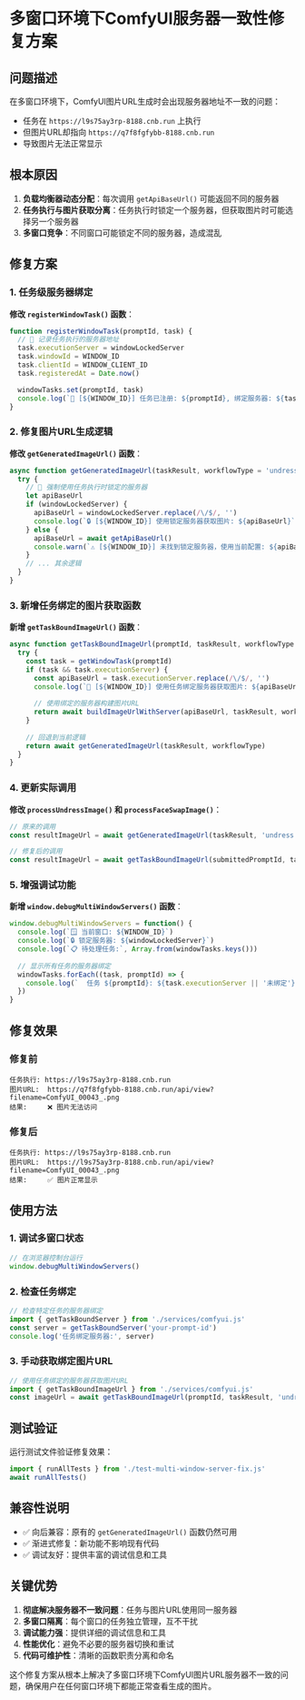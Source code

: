 # 多窗口环境下ComfyUI服务器一致性修复方案

## 问题描述

在多窗口环境下，ComfyUI图片URL生成时会出现服务器地址不一致的问题：
- 任务在 `https://l9s75ay3rp-8188.cnb.run` 上执行
- 但图片URL却指向 `https://q7f8fgfybb-8188.cnb.run`
- 导致图片无法正常显示

## 根本原因

1. **负载均衡器动态分配**：每次调用 `getApiBaseUrl()` 可能返回不同的服务器
2. **任务执行与图片获取分离**：任务执行时锁定一个服务器，但获取图片时可能选择另一个服务器
3. **多窗口竞争**：不同窗口可能锁定不同的服务器，造成混乱

## 修复方案

### 1. 任务级服务器绑定

**修改 `registerWindowTask()` 函数**：
```javascript
function registerWindowTask(promptId, task) {
  // 🔧 记录任务执行的服务器地址
  task.executionServer = windowLockedServer
  task.windowId = WINDOW_ID
  task.clientId = WINDOW_CLIENT_ID
  task.registeredAt = Date.now()

  windowTasks.set(promptId, task)
  console.log(`📝 [${WINDOW_ID}] 任务已注册: ${promptId}, 绑定服务器: ${task.executionServer}`)
}
```

### 2. 修复图片URL生成逻辑

**修改 `getGeneratedImageUrl()` 函数**：
```javascript
async function getGeneratedImageUrl(taskResult, workflowType = 'undress') {
  try {
    // 🔧 强制使用任务执行时锁定的服务器
    let apiBaseUrl
    if (windowLockedServer) {
      apiBaseUrl = windowLockedServer.replace(/\/$/, '')
      console.log(`🔒 [${WINDOW_ID}] 使用锁定服务器获取图片: ${apiBaseUrl}`)
    } else {
      apiBaseUrl = await getApiBaseUrl()
      console.warn(`⚠️ [${WINDOW_ID}] 未找到锁定服务器，使用当前配置: ${apiBaseUrl}`)
    }
    // ... 其余逻辑
  }
}
```

### 3. 新增任务绑定的图片获取函数

**新增 `getTaskBoundImageUrl()` 函数**：
```javascript
async function getTaskBoundImageUrl(promptId, taskResult, workflowType = 'undress') {
  try {
    const task = getWindowTask(promptId)
    if (task && task.executionServer) {
      const apiBaseUrl = task.executionServer.replace(/\/$/, '')
      console.log(`🎯 [${WINDOW_ID}] 使用任务绑定服务器获取图片: ${apiBaseUrl}`)
      
      // 使用绑定的服务器构建图片URL
      return await buildImageUrlWithServer(apiBaseUrl, taskResult, workflowType)
    }
    
    // 回退到当前逻辑
    return await getGeneratedImageUrl(taskResult, workflowType)
  }
}
```

### 4. 更新实际调用

**修改 `processUndressImage()` 和 `processFaceSwapImage()`**：
```javascript
// 原来的调用
const resultImageUrl = await getGeneratedImageUrl(taskResult, 'undress')

// 修复后的调用
const resultImageUrl = await getTaskBoundImageUrl(submittedPromptId, taskResult, 'undress')
```

### 5. 增强调试功能

**新增 `window.debugMultiWindowServers()` 函数**：
```javascript
window.debugMultiWindowServers = function() {
  console.log(`🪟 当前窗口: ${WINDOW_ID}`)
  console.log(`🔒 锁定服务器: ${windowLockedServer}`)
  console.log(`📋 待处理任务:`, Array.from(windowTasks.keys()))
  
  // 显示所有任务的服务器绑定
  windowTasks.forEach((task, promptId) => {
    console.log(`  任务 ${promptId}: ${task.executionServer || '未绑定'}`)
  })
}
```

## 修复效果

### 修复前
```
任务执行: https://l9s75ay3rp-8188.cnb.run
图片URL:  https://q7f8fgfybb-8188.cnb.run/api/view?filename=ComfyUI_00043_.png
结果:     ❌ 图片无法访问
```

### 修复后
```
任务执行: https://l9s75ay3rp-8188.cnb.run
图片URL:  https://l9s75ay3rp-8188.cnb.run/api/view?filename=ComfyUI_00043_.png
结果:     ✅ 图片正常显示
```

## 使用方法

### 1. 调试多窗口状态
```javascript
// 在浏览器控制台运行
window.debugMultiWindowServers()
```

### 2. 检查任务绑定
```javascript
// 检查特定任务的服务器绑定
import { getTaskBoundServer } from './services/comfyui.js'
const server = getTaskBoundServer('your-prompt-id')
console.log('任务绑定服务器:', server)
```

### 3. 手动获取绑定图片URL
```javascript
// 使用任务绑定的服务器获取图片URL
import { getTaskBoundImageUrl } from './services/comfyui.js'
const imageUrl = await getTaskBoundImageUrl(promptId, taskResult, 'undress')
```

## 测试验证

运行测试文件验证修复效果：
```javascript
import { runAllTests } from './test-multi-window-server-fix.js'
await runAllTests()
```

## 兼容性说明

- ✅ 向后兼容：原有的 `getGeneratedImageUrl()` 函数仍然可用
- ✅ 渐进式修复：新功能不影响现有代码
- ✅ 调试友好：提供丰富的调试信息和工具

## 关键优势

1. **彻底解决服务器不一致问题**：任务与图片URL使用同一服务器
2. **多窗口隔离**：每个窗口的任务独立管理，互不干扰
3. **调试能力强**：提供详细的调试信息和工具
4. **性能优化**：避免不必要的服务器切换和重试
5. **代码可维护性**：清晰的函数职责分离和命名

这个修复方案从根本上解决了多窗口环境下ComfyUI图片URL服务器不一致的问题，确保用户在任何窗口环境下都能正常查看生成的图片。
